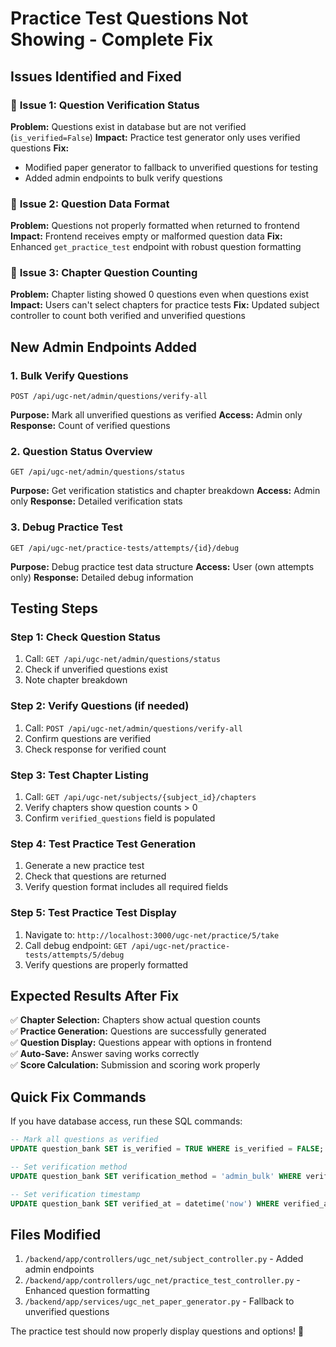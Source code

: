 # Practice Test Questions Not Showing - Complete Fix

## Issues Identified and Fixed

### 🔧 **Issue 1: Question Verification Status**
**Problem:** Questions exist in database but are not verified (`is_verified=False`)
**Impact:** Practice test generator only uses verified questions
**Fix:** 
- Modified paper generator to fallback to unverified questions for testing
- Added admin endpoints to bulk verify questions

### 🔧 **Issue 2: Question Data Format**
**Problem:** Questions not properly formatted when returned to frontend
**Impact:** Frontend receives empty or malformed question data
**Fix:** Enhanced `get_practice_test` endpoint with robust question formatting

### 🔧 **Issue 3: Chapter Question Counting**
**Problem:** Chapter listing showed 0 questions even when questions exist
**Impact:** Users can't select chapters for practice tests
**Fix:** Updated subject controller to count both verified and unverified questions

## New Admin Endpoints Added

### 1. Bulk Verify Questions
```
POST /api/ugc-net/admin/questions/verify-all
```
**Purpose:** Mark all unverified questions as verified
**Access:** Admin only
**Response:** Count of verified questions

### 2. Question Status Overview
```
GET /api/ugc-net/admin/questions/status
```
**Purpose:** Get verification statistics and chapter breakdown
**Access:** Admin only
**Response:** Detailed verification stats

### 3. Debug Practice Test
```
GET /api/ugc-net/practice-tests/attempts/{id}/debug
```
**Purpose:** Debug practice test data structure
**Access:** User (own attempts only)
**Response:** Detailed debug information

## Testing Steps

### Step 1: Check Question Status
1. Call: `GET /api/ugc-net/admin/questions/status`
2. Check if unverified questions exist
3. Note chapter breakdown

### Step 2: Verify Questions (if needed)
1. Call: `POST /api/ugc-net/admin/questions/verify-all`
2. Confirm questions are verified
3. Check response for verified count

### Step 3: Test Chapter Listing
1. Call: `GET /api/ugc-net/subjects/{subject_id}/chapters`
2. Verify chapters show question counts > 0
3. Confirm `verified_questions` field is populated

### Step 4: Test Practice Test Generation
1. Generate a new practice test
2. Check that questions are returned
3. Verify question format includes all required fields

### Step 5: Test Practice Test Display
1. Navigate to: `http://localhost:3000/ugc-net/practice/5/take`
2. Call debug endpoint: `GET /api/ugc-net/practice-tests/attempts/5/debug`
3. Verify questions are properly formatted

## Expected Results After Fix

✅ **Chapter Selection:** Chapters show actual question counts  
✅ **Practice Generation:** Questions are successfully generated  
✅ **Question Display:** Questions appear with options in frontend  
✅ **Auto-Save:** Answer saving works correctly  
✅ **Score Calculation:** Submission and scoring work properly  

## Quick Fix Commands

If you have database access, run these SQL commands:
```sql
-- Mark all questions as verified
UPDATE question_bank SET is_verified = TRUE WHERE is_verified = FALSE;

-- Set verification method
UPDATE question_bank SET verification_method = 'admin_bulk' WHERE verification_method IS NULL;

-- Set verification timestamp
UPDATE question_bank SET verified_at = datetime('now') WHERE verified_at IS NULL;
```

## Files Modified

1. `/backend/app/controllers/ugc_net/subject_controller.py` - Added admin endpoints
2. `/backend/app/controllers/ugc_net/practice_test_controller.py` - Enhanced question formatting
3. `/backend/app/services/ugc_net_paper_generator.py` - Fallback to unverified questions

The practice test should now properly display questions and options! 🎯
